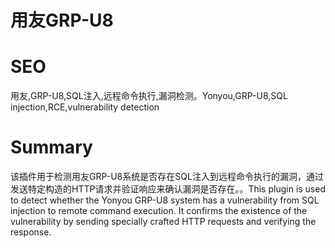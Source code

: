 # 用友GRP-U8
# SEO
用友,GRP-U8,SQL注入,远程命令执行,漏洞检测。Yonyou,GRP-U8,SQL injection,RCE,vulnerability detection
# Summary
该插件用于检测用友GRP-U8系统是否存在SQL注入到远程命令执行的漏洞，通过发送特定构造的HTTP请求并验证响应来确认漏洞是否存在。。This plugin is used to detect whether the Yonyou GRP-U8 system has a vulnerability from SQL injection to remote command execution. It confirms the existence of the vulnerability by sending specially crafted HTTP requests and verifying the response.
